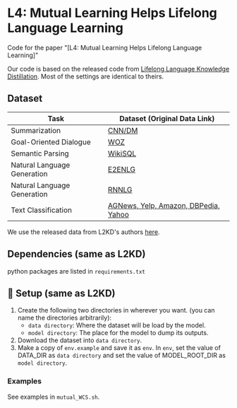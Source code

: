 # L4: Mutual Learning Helps Lifelong Language Learning

Code for the paper "[L4: Mutual Learning Helps Lifelong Language Learning]"  

Our code is based on the released code from [Lifelong Language Knowledge Distillation](https://github.com/voidism/L2KD). Most of the settings are identical to theirs.

## Dataset

| Task | Dataset (Original Data Link) |
| ---- | ------- |
| Summarization | [CNN/DM](https://cs.nyu.edu/~kcho/DMQA/) |
| Goal-Oriented Dialogue | [WOZ](https://github.com/nmrksic/neural-belief-tracker/tree/master/data/woz) |
| Semantic Parsing | [WikiSQL](https://github.com/salesforce/WikiSQL) |
| Natural Language Generation | [E2ENLG](https://github.com/tuetschek/e2e-dataset) |
| Natural Language Generation | [RNNLG](https://github.com/shawnwun/RNNLG) |
| Text Classification | [AGNews, Yelp, Amazon, DBPedia, Yahoo](http://goo.gl/JyCnZq) |

We use the released data from L2KD's authors [here](https://www.dropbox.com/s/t51qq9lzz0gtg7m/l2kd_data.zip).

## Dependencies (same as L2KD)
python packages are listed in `requirements.txt`

## 🔧 Setup (same as L2KD)
1. Create the following two directories in wherever you want. (you can name the directories arbitrarily):
    - `data directory`: Where the dataset will be load by the model.
    - `model directory`: The place for the model to dump its outputs.
2. Download the dataset into `data directory`.
3. Make a copy of `env.example` and save it as `env`. In `env`, set the value of DATA_DIR as `data directory` and set the value of  MODEL_ROOT_DIR as `model directory`.

### Examples

See examples in `mutual_WCS.sh`.
